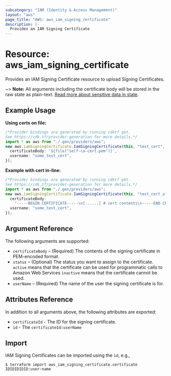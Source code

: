 ```yaml
---
subcategory: "IAM (Identity & Access Management)"
layout: "aws"
page_title: "AWS: aws_iam_signing_certificate"
description: |-
  Provides an IAM Signing Certificate
---
```


# Resource: aws\_iam\_signing\_certificate

Provides an IAM Signing Certificate resource to upload Signing Certificates.

\~> **Note:** All arguments including the certificate body will be stored in the raw state as plain-text.
[Read more about sensitive data in state](https://www.terraform.io/docs/state/sensitive-data.html).

## Example Usage

**Using certs on file:**

```typescript
/*Provider bindings are generated by running cdktf get.
See https://cdk.tf/provider-generation for more details.*/
import * as aws from "./.gen/providers/aws";
new aws.iamSigningCertificate.IamSigningCertificate(this, "test_cert", {
  certificateBody: '${file("self-ca-cert.pem")}',
  username: "some_test_cert",
});

```

**Example with cert in-line:**

```typescript
/*Provider bindings are generated by running cdktf get.
See https://cdk.tf/provider-generation for more details.*/
import * as aws from "./.gen/providers/aws";
new aws.iamSigningCertificate.IamSigningCertificate(this, "test_cert_alt", {
  certificateBody:
    "-----BEGIN CERTIFICATE-----\n[......] # cert contents\n-----END CERTIFICATE-----\n",
  username: "some_test_cert",
});

```

## Argument Reference

The following arguments are supported:

* `certificateBody` – (Required) The contents of the signing certificate in PEM-encoded format.
* `status` – (Optional)  The status you want to assign to the certificate. `active` means that the certificate can be used for programmatic calls to Amazon Web Services `inactive` means that the certificate cannot be used.
* `userName` – (Required) The name of the user the signing certificate is for.

## Attributes Reference

In addition to all arguments above, the following attributes are exported:

* `certificateId` - The ID for the signing certificate.
* `id` - The `certificateId:userName`

## Import

IAM Signing Certificates can be imported using the `id`, e.g.,

```console
$ terraform import aws_iam_signing_certificate.certificate IDIDIDIDID:user-name
```
